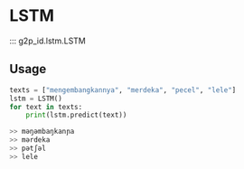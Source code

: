 # LSTM

::: g2p_id.lstm.LSTM

## Usage

```py
texts = ["mengembangkannya", "merdeka", "pecel", "lele"]
lstm = LSTM()
for text in texts:
    print(lstm.predict(text))
```

```py
>> məŋəmbaŋkanɲa
>> mərdeka
>> pətʃəl
>> lele
```